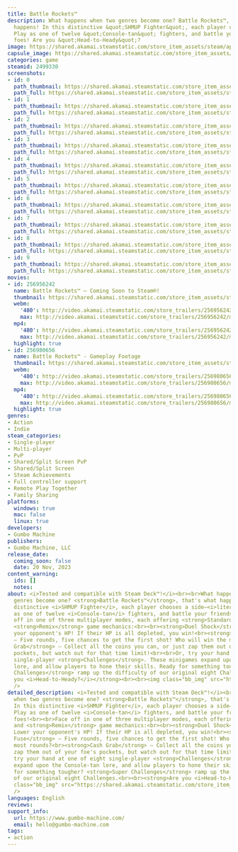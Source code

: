 ```yaml
---
title: Battle Rockets™
description: What happens when two genres become one? Battle Rockets™, that's what
  happens! In this distinctive &quot;SHMUP Fighter&quot;, each player chooses a side–literally!
  Play as one of twelve &quot;Console-tan&quot; fighters, and battle your friends...or
  foes! Are you &quot;Head-to-Heady&quot;?
image: https://shared.akamai.steamstatic.com/store_item_assets/steam/apps/2499330/header.jpg?t=1723958920
capsule_image: https://shared.akamai.steamstatic.com/store_item_assets/steam/apps/2499330/ac248cc6ef667f4978c8647a81e0dc58f220d668/capsule_231x87.jpg?t=1723958920
categories: game
steamid: 2499330
screenshots:
- id: 0
  path_thumbnail: https://shared.akamai.steamstatic.com/store_item_assets/steam/apps/2499330/ss_abf6d6552670e8050bb365f2ec6b5255f763d3a0.600x338.jpg?t=1723958920
  path_full: https://shared.akamai.steamstatic.com/store_item_assets/steam/apps/2499330/ss_abf6d6552670e8050bb365f2ec6b5255f763d3a0.1920x1080.jpg?t=1723958920
- id: 1
  path_thumbnail: https://shared.akamai.steamstatic.com/store_item_assets/steam/apps/2499330/ss_ae9898bceff146ce31b7664be7d849b7d8764c6a.600x338.jpg?t=1723958920
  path_full: https://shared.akamai.steamstatic.com/store_item_assets/steam/apps/2499330/ss_ae9898bceff146ce31b7664be7d849b7d8764c6a.1920x1080.jpg?t=1723958920
- id: 2
  path_thumbnail: https://shared.akamai.steamstatic.com/store_item_assets/steam/apps/2499330/ss_07ab3b0bebb08ffbb4e55f66cec3c62191fe84cb.600x338.jpg?t=1723958920
  path_full: https://shared.akamai.steamstatic.com/store_item_assets/steam/apps/2499330/ss_07ab3b0bebb08ffbb4e55f66cec3c62191fe84cb.1920x1080.jpg?t=1723958920
- id: 3
  path_thumbnail: https://shared.akamai.steamstatic.com/store_item_assets/steam/apps/2499330/ss_05297386715577cb751d22bcceb8c7072f0ba319.600x338.jpg?t=1723958920
  path_full: https://shared.akamai.steamstatic.com/store_item_assets/steam/apps/2499330/ss_05297386715577cb751d22bcceb8c7072f0ba319.1920x1080.jpg?t=1723958920
- id: 4
  path_thumbnail: https://shared.akamai.steamstatic.com/store_item_assets/steam/apps/2499330/ss_cc6794f306453a940d05964057fb0138b311731a.600x338.jpg?t=1723958920
  path_full: https://shared.akamai.steamstatic.com/store_item_assets/steam/apps/2499330/ss_cc6794f306453a940d05964057fb0138b311731a.1920x1080.jpg?t=1723958920
- id: 5
  path_thumbnail: https://shared.akamai.steamstatic.com/store_item_assets/steam/apps/2499330/ss_b16120309e1f6450240709039bf987f780895cbd.600x338.jpg?t=1723958920
  path_full: https://shared.akamai.steamstatic.com/store_item_assets/steam/apps/2499330/ss_b16120309e1f6450240709039bf987f780895cbd.1920x1080.jpg?t=1723958920
- id: 6
  path_thumbnail: https://shared.akamai.steamstatic.com/store_item_assets/steam/apps/2499330/ss_4b01898bd76ebc451fea3c3cad3051ff1bb81ee8.600x338.jpg?t=1723958920
  path_full: https://shared.akamai.steamstatic.com/store_item_assets/steam/apps/2499330/ss_4b01898bd76ebc451fea3c3cad3051ff1bb81ee8.1920x1080.jpg?t=1723958920
- id: 7
  path_thumbnail: https://shared.akamai.steamstatic.com/store_item_assets/steam/apps/2499330/ss_e507ffc9c74ae0b3f51e0fb66dcf84d590aab6ea.600x338.jpg?t=1723958920
  path_full: https://shared.akamai.steamstatic.com/store_item_assets/steam/apps/2499330/ss_e507ffc9c74ae0b3f51e0fb66dcf84d590aab6ea.1920x1080.jpg?t=1723958920
- id: 8
  path_thumbnail: https://shared.akamai.steamstatic.com/store_item_assets/steam/apps/2499330/ss_49770e00191986212bc2e469898df016db489abe.600x338.jpg?t=1723958920
  path_full: https://shared.akamai.steamstatic.com/store_item_assets/steam/apps/2499330/ss_49770e00191986212bc2e469898df016db489abe.1920x1080.jpg?t=1723958920
- id: 9
  path_thumbnail: https://shared.akamai.steamstatic.com/store_item_assets/steam/apps/2499330/ss_b9566472c39d818a9e05699a1392432d1989ae4a.600x338.jpg?t=1723958920
  path_full: https://shared.akamai.steamstatic.com/store_item_assets/steam/apps/2499330/ss_b9566472c39d818a9e05699a1392432d1989ae4a.1920x1080.jpg?t=1723958920
movies:
- id: 256956242
  name: Battle Rockets™ – Coming Soon to Steam®!
  thumbnail: https://shared.akamai.steamstatic.com/store_item_assets/steam/apps/256956242/movie.293x165.jpg?t=1689087057
  webm:
    '480': http://video.akamai.steamstatic.com/store_trailers/256956242/movie480_vp9.webm?t=1689087057
    max: http://video.akamai.steamstatic.com/store_trailers/256956242/movie_max_vp9.webm?t=1689087057
  mp4:
    '480': http://video.akamai.steamstatic.com/store_trailers/256956242/movie480.mp4?t=1689087057
    max: http://video.akamai.steamstatic.com/store_trailers/256956242/movie_max.mp4?t=1689087057
  highlight: true
- id: 256980656
  name: Battle Rockets™ - Gameplay Footage
  thumbnail: https://shared.akamai.steamstatic.com/store_item_assets/steam/apps/256980656/movie.293x165.jpg?t=1699402982
  webm:
    '480': http://video.akamai.steamstatic.com/store_trailers/256980656/movie480_vp9.webm?t=1699402982
    max: http://video.akamai.steamstatic.com/store_trailers/256980656/movie_max_vp9.webm?t=1699402982
  mp4:
    '480': http://video.akamai.steamstatic.com/store_trailers/256980656/movie480.mp4?t=1699402982
    max: http://video.akamai.steamstatic.com/store_trailers/256980656/movie_max.mp4?t=1699402982
  highlight: true
genres:
- Action
- Indie
steam_categories:
- Single-player
- Multi-player
- PvP
- Shared/Split Screen PvP
- Shared/Split Screen
- Steam Achievements
- Full controller support
- Remote Play Together
- Family Sharing
platforms:
  windows: true
  mac: false
  linux: true
developers:
- Gumbo Machine
publishers:
- Gumbo Machine, LLC
release_date:
  coming_soon: false
  date: 20 Nov, 2023
content_warning:
  ids: []
  notes:
about: <i>Tested and compatible with Steam Deck™!</i><br><br>What happens when two
  genres become one? <strong>Battle Rockets™</strong>, that's what happens! In this
  distinctive <i>SHMUP Fighter</i>, each player chooses a side–<i>literally!</i> Play
  as one of twelve <i>Console-tan</i> fighters, and battle your friends...or foes!<br><br>Face
  off in one of three multiplayer modes, each offering <strong>Standard</strong> and
  <strong>Remix</strong> game mechanics:<br><br><strong>Duel Shock</strong> – Lower
  your opponent's HP! If their HP is all depleted, you win!<br><strong>Short Fuse</strong>
  – Five rounds, five chances to get the first shot! Who will win the most rounds?<br><strong>Cash
  Grab</strong> – Collect all the coins you can, or just zap them out of your foe's
  pockets, but watch out for that time limit!<br><br>Or, try your hand at one of eight
  single-player <strong>Challenges</strong>. These minigames expand upon the Console-tan
  lore, and allow players to hone their skills. Ready for something tougher? <strong>Super
  Challenges</strong> ramp up the difficulty of our original eight Challenges.<br><br><strong>Are
  you <i>Head-to-Heady?</i></strong><br><br><img class="bb_img" src="https://shared.akamai.steamstatic.com/store_item_assets/steam/apps/2499330/extras/BattleRockets_Steam_KeyArt_Small.png?t=1723958920"
  />
detailed_description: <i>Tested and compatible with Steam Deck™!</i><br><br>What happens
  when two genres become one? <strong>Battle Rockets™</strong>, that's what happens!
  In this distinctive <i>SHMUP Fighter</i>, each player chooses a side–<i>literally!</i>
  Play as one of twelve <i>Console-tan</i> fighters, and battle your friends...or
  foes!<br><br>Face off in one of three multiplayer modes, each offering <strong>Standard</strong>
  and <strong>Remix</strong> game mechanics:<br><br><strong>Duel Shock</strong> –
  Lower your opponent's HP! If their HP is all depleted, you win!<br><strong>Short
  Fuse</strong> – Five rounds, five chances to get the first shot! Who will win the
  most rounds?<br><strong>Cash Grab</strong> – Collect all the coins you can, or just
  zap them out of your foe's pockets, but watch out for that time limit!<br><br>Or,
  try your hand at one of eight single-player <strong>Challenges</strong>. These minigames
  expand upon the Console-tan lore, and allow players to hone their skills. Ready
  for something tougher? <strong>Super Challenges</strong> ramp up the difficulty
  of our original eight Challenges.<br><br><strong>Are you <i>Head-to-Heady?</i></strong><br><br><img
  class="bb_img" src="https://shared.akamai.steamstatic.com/store_item_assets/steam/apps/2499330/extras/BattleRockets_Steam_KeyArt_Small.png?t=1723958920"
  />
languages: English
reviews:
support_info:
  url: https://www.gumbo-machine.com/
  email: hello@gumbo-machine.com
tags:
- action
---
```


